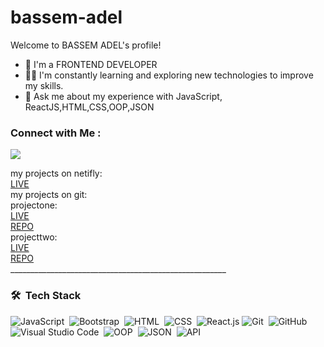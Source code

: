 # bassem-adel
 Welcome to BASSEM ADEL's profile!


<!-- Typing SVG by DenverCoder1 - https://github.com/DenverCoder1/readme-typing-svg -->


- 🏢 I'm a FRONTEND DEVELOPER
- 👨‍💻 I'm constantly learning and exploring new technologies to improve my skills.
- 💬 Ask me about my experience with JavaScript, ReactJS,HTML,CSS,OOP,JSON
### Connect with Me :

<a href="www.linkedin.com/in/bassem-adel-121b88266" target="_blank"><img src="https://img.shields.io/badge/-BASSEMADEL-0077B5?style=for-the-badge&logo=Linkedin&logoColor=white"/></a>

<div>my projects on netifly:</div>
<a  style ="display:block" href="https://65536355a7ddab54dc8afe18--clever-bombolone-95456c.netlify.app/">LIVE</a>
<div>my projects on git:</div>
<div>projectone:</div>
<div><a  style ="display:block" href="https://bassem-adel-cs.github.io/projeceone1">LIVE</a></div
<div><a  style ="display:block" href="https://github.com/bassem-adel-cs/projeceone1.git">REPO</a></div>
<div>projecttwo:</div>
<div><a  style ="display:block" href="https://bassem-adel-cs.github.io/porject_two/">LIVE</a></div>
<div><a  style ="display:block" href="https://github.com/bassem-adel-cs/porject_two.git">REPO</a></div>
         ______________________________________________________
     
### 🛠 &nbsp;Tech Stack
![JavaScript](https://img.shields.io/badge/-JavaScript-05122A?style=flat&logo=javascript)&nbsp;
![Bootstrap](https://img.shields.io/badge/-Bootstrap-05122A?style=flat&logo=bootstrap&logoColor=563D7C)&nbsp;
![HTML](https://img.shields.io/badge/-HTML-05122A?style=flat&logo=HTML5)&nbsp;
![CSS](https://img.shields.io/badge/-CSS-05122A?style=flat&logo=CSS3&logoColor=1572B6)&nbsp;
![React.js](https://img.shields.io/badge/-React-05122A?style=flat&logo=react)
![Git](https://img.shields.io/badge/-Git-05122A?style=flat&logo=git)&nbsp;
![GitHub](https://img.shields.io/badge/-GitHub-05122A?style=flat&logo=github)&nbsp;
![Visual Studio Code](https://img.shields.io/badge/-Visual%20Studio%20Code-05122A?style=flat&logo=visual-studio-code&logoColor=007ACC)&nbsp;
![OOP](https://img.shields.io/badge/-OOP-05122A?style=flat&logo=github)&nbsp;
![JSON](https://img.shields.io/badge/-JSON-05122A?style=flat&logo=github)&nbsp;
![API](https://img.shields.io/badge/-API-05122A?style=flat&logo=github)&nbsp;
